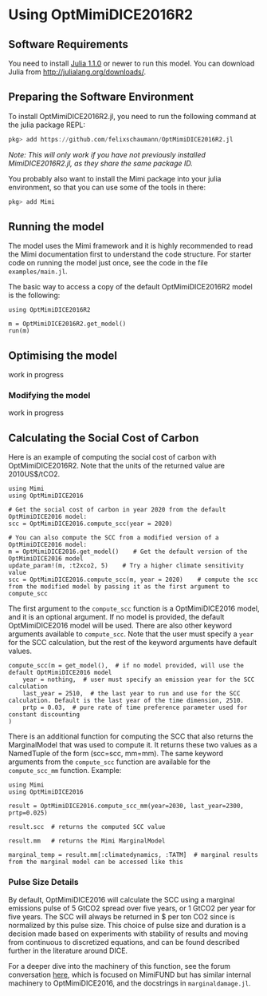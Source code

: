 # Using OptMimiDICE2016R2

## Software Requirements

You need to install [Julia 1.1.0](https://julialang.org) or newer to run this model. You can download Julia from http://julialang.org/downloads/.

## Preparing the Software Environment

To install OptMimiDICE2016R2.jl, you need to run the following command at the julia package REPL:

```julia
pkg> add https://github.com/felixschaumann/OptMimiDICE2016R2.jl
```
*Note: This will only work if you have not previously installed MimiDICE2016R2.jl, as they share the same package ID.*

You probably also want to install the Mimi package into your julia environment, so that you can use some of the tools in there:

```julia
pkg> add Mimi
```
## Running the model

The model uses the Mimi framework and it is highly recommended to read the Mimi documentation first to understand the code structure. For starter code on running the model just once, see the code in the file `examples/main.jl`.

The basic way to access a copy of the default OptMimiDICE2016R2 model is the following:
```
using OptMimiDICE2016R2

m = OptMimiDICE2016R2.get_model()
run(m)
```

## Optimising the model

work in progress

### Modifying the model

work in progress

## Calculating the Social Cost of Carbon

Here is an example of computing the social cost of carbon with OptMimiDICE2016R2. Note that the units of the returned value are 2010US$/tCO2.
```
using Mimi
using OptMimiDICE2016

# Get the social cost of carbon in year 2020 from the default OptMimiDICE2016 model:
scc = OptMimiDICE2016.compute_scc(year = 2020)

# You can also compute the SCC from a modified version of a OptMimiDICE2016 model:
m = OptMimiDICE2016.get_model()    # Get the default version of the OptMimiDICE2016 model
update_param!(m, :t2xco2, 5)    # Try a higher climate sensitivity value
scc = OptMimiDICE2016.compute_scc(m, year = 2020)    # compute the scc from the modified model by passing it as the first argument to compute_scc
```
The first argument to the `compute_scc` function is a OptMimiDICE2016 model, and it is an optional argument. If no model is provided, the default OptMimiDICE2016 model will be used. 
There are also other keyword arguments available to `compute_scc`. Note that the user must specify a `year` for the SCC calculation, but the rest of the keyword arguments have default values.
```
compute_scc(m = get_model(),  # if no model provided, will use the default OptMimiDICE2016 model
    year = nothing,  # user must specify an emission year for the SCC calculation
    last_year = 2510,  # the last year to run and use for the SCC calculation. Default is the last year of the time dimension, 2510.
    prtp = 0.03,  # pure rate of time preference parameter used for constant discounting
)
```
There is an additional function for computing the SCC that also returns the MarginalModel that was used to compute it. It returns these two values as a NamedTuple of the form (scc=scc, mm=mm). The same keyword arguments from the `compute_scc` function are available for the `compute_scc_mm` function. Example:
```
using Mimi
using OptMimiDICE2016

result = OptMimiDICE2016.compute_scc_mm(year=2030, last_year=2300, prtp=0.025)

result.scc  # returns the computed SCC value

result.mm   # returns the Mimi MarginalModel

marginal_temp = result.mm[:climatedynamics, :TATM]  # marginal results from the marginal model can be accessed like this
```

### Pulse Size Details

By default, OptMimiDICE2016 will calculate the SCC using a marginal emissions pulse of 5 GtCO2 spread over five years, or 1 GtCO2 per year for five years.  The SCC will always be returned in $ per ton CO2 since is normalized by this pulse size. This choice of pulse size and duration is a decision made based on experiments with stability of results and moving from continuous to discretized equations, and can be found described further in the literature around DICE.

For a deeper dive into the machinery of this function, see the forum conversation [here](https://forum.mimiframework.org/t/mimifund-emissions-pulse/153/9), which is focused on MimiFUND but has similar internal machinery to OptMimiDICE2016, and the docstrings in `marginaldamage.jl`.


